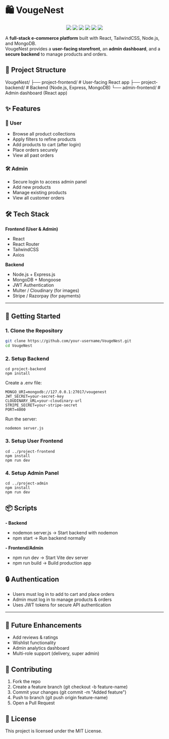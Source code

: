 # 🛍️ VougeNest  

<p align="center">
  <a href="https://react.dev/"><img src="https://img.shields.io/badge/Frontend-React-blue?logo=react" /></a>
  <a href="https://tailwindcss.com/"><img src="https://img.shields.io/badge/Styling-TailwindCSS-38B2AC?logo=tailwind-css" /></a>
  <a href="https://nodejs.org/"><img src="https://img.shields.io/badge/Backend-Node.js-green?logo=node.js" /></a>
  <a href="https://expressjs.com/"><img src="https://img.shields.io/badge/Framework-Express-black?logo=express" /></a>
  <a href="https://www.mongodb.com/"><img src="https://img.shields.io/badge/Database-MongoDB-brightgreen?logo=mongodb" /></a>
  <a href="LICENSE"><img src="https://img.shields.io/badge/License-MIT-yellow.svg" /></a>
</p>

A **full-stack e-commerce platform** built with React, TailwindCSS, Node.js, and MongoDB.  
VougeNest provides a **user-facing storefront**, an **admin dashboard**, and a **secure backend** to manage products and orders.  


## 📂 Project Structure

VougeNest/
  ├── project-frontend/ # User-facing React app
  ├── project-backend/ # Backend (Node.js, Express, MongoDB)
  └── admin-frontend/ # Admin dashboard (React app)

## ✨ Features

### 👤 User
- Browse all product collections
- Apply filters to refine products
- Add products to cart (after login)
- Place orders securely
- View all past orders

### 🛠️ Admin
- Secure login to access admin panel
- Add new products
- Manage existing products
- View all customer orders

## 🛠️ Tech Stack

**Frontend (User & Admin)**  
- React  
- React Router  
- TailwindCSS  
- Axios  

**Backend**  
- Node.js + Express.js  
- MongoDB + Mongoose  
- JWT Authentication  
- Multer / Cloudinary (for images)  
- Stripe / Razorpay (for payments)

---

## 🚀 Getting Started

### 1. Clone the Repository
```bash
git clone https://github.com/your-username/VougeNest.git
cd VougeNest
```
### 2. Setup Backend

```
cd project-backend
npm install
```
Create a .env file:
```
MONGO_URI=mongodb://127.0.0.1:27017/vougenest
JWT_SECRET=your-secret-key
CLOUDINARY_URL=your-cloudinary-url
STRIPE_SECRET=your-stripe-secret
PORT=4000
```
Run the server:
```
nodemon server.js
```
### 3. Setup User Frontend
```
cd ../project-frontend
npm install
npm run dev
```
### 4. Setup Admin Panel
```
cd ../project-admin
npm install
npm run dev
```

## 📦 Scripts

**- Backend**
- nodemon server.js → Start backend with nodemon
- npm start → Run backend normally
  
**- Frontend/Admin**
- npm run dev → Start Vite dev server
- npm run build → Build production app
  
## 🔒 Authentication

- Users must log in to add to cart and place orders
- Admin must log in to manage products & orders
- Uses JWT tokens for secure API authentication
---
## 📌 Future Enhancements

- Add reviews & ratings
- Wishlist functionality
- Admin analytics dashboard
- Multi-role support (delivery, super admin)

## 🤝 Contributing

1. Fork the repo
2. Create a feature branch (git checkout -b feature-name)
3. Commit your changes (git commit -m "Added feature")
4. Push to branch (git push origin feature-name)
5. Open a Pull Request

## 📄 License

This project is licensed under the MIT License.
